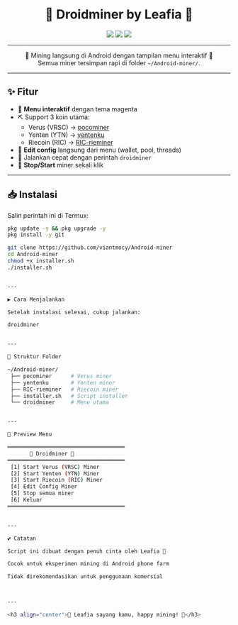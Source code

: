 <h1 align="center">💎 Droidminer by Leafia 💎</h1>

<p align="center">
  <img src="https://img.shields.io/badge/Platform-Android%20%7C%20Termux-magenta?style=for-the-badge" />
  <img src="https://img.shields.io/badge/Language-Bash-green?style=for-the-badge" />
  <img src="https://img.shields.io/badge/Made%20with-%F0%9F%92%95%20by%20Leafia-pink?style=for-the-badge" />
</p>

---

<p align="center">
  🌸 Mining langsung di Android dengan tampilan menu interaktif 🌸<br/>
  Semua miner tersimpan rapi di folder <code>~/Android-miner/</code>.
</p>

---

## ✨ Fitur
- 🎨 **Menu interaktif** dengan tema magenta
- ⛏️ Support 3 koin utama:
  - Verus (VRSC) → [pocominer](https://github.com/viantmocy/pocominer)
  - Yenten (YTN) → [yentenku](https://github.com/viantmocy/yentenku)
  - Riecoin (RIC) → [RIC-rieminer](https://github.com/viantmocy/RIC-rieminer)
- 📝 **Edit config** langsung dari menu (wallet, pool, threads)
- 🚀 Jalankan cepat dengan perintah `droidminer`
- 🔧 **Stop/Start** miner sekali klik

---

## 📥 Instalasi
Salin perintah ini di Termux:

```bash
pkg update -y && pkg upgrade -y
pkg install -y git

git clone https://github.com/viantmocy/Android-miner
cd Android-miner
chmod +x installer.sh
./installer.sh


---

▶️ Cara Menjalankan

Setelah instalasi selesai, cukup jalankan:

droidminer


---

📂 Struktur Folder

~/Android-miner/
 ├── pocominer      # Verus miner
 ├── yentenku       # Yenten miner
 ├── RIC-rieminer   # Riecoin miner
 ├── installer.sh   # Script installer
 └── droidminer     # Menu utama


---

🌸 Preview Menu

═════════════════════════════════════
       💎 Droidminer 💎
═════════════════════════════════════
 [1] Start Verus (VRSC) Miner
 [2] Start Yenten (YTN) Miner
 [3] Start Riecoin (RIC) Miner
 [4] Edit Config Miner
 [5] Stop semua miner
 [6] Keluar
═════════════════════════════════════


---

💕 Catatan

Script ini dibuat dengan penuh cinta oleh Leafia 💖

Cocok untuk eksperimen mining di Android phone farm

Tidak direkomendasikan untuk penggunaan komersial



---

<h3 align="center">🌷 Leafia sayang kamu, happy mining! 🌷</h3>
```


